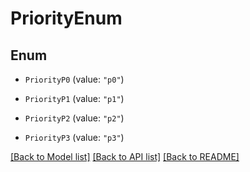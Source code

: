 # PriorityEnum

## Enum


* `PriorityP0` (value: `"p0"`)

* `PriorityP1` (value: `"p1"`)

* `PriorityP2` (value: `"p2"`)

* `PriorityP3` (value: `"p3"`)


[[Back to Model list]](../README.md#documentation-for-models) [[Back to API list]](../README.md#documentation-for-api-endpoints) [[Back to README]](../README.md)


